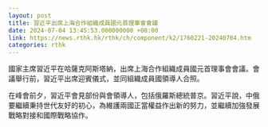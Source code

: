 ```yaml
---
layout: post
title: 習近平出席上海合作組織成員國元首理事會會議
date: 2024-07-04 13:45:53.000000000 +08:00
link: https://news.rthk.hk/rthk/ch/component/k2/1760221-20240704.htm
categories: rthk
---
```


國家主席習近平在哈薩克阿斯塔納，出席上海合作組織成員國元首理事會會議。會議舉行前，習近平出席迎賓儀式，並同組織成員國領導人合照。

在峰會前夕，習近平會見部份與會領導人，包括俄羅斯總統普京。習近平說，中俄要繼續秉持世代友好的初心，為維護兩國正當權益作出新的努力，並繼續加強發展戰略對接和國際戰略協作。
